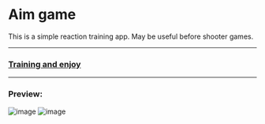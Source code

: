 # Aim game
This is a simple reaction training app. May be useful before shooter games.
***
### [Training and enjoy](https://fastilov3-aim-game.netlify.app/)
***
### Preview: 
![image](https://user-images.githubusercontent.com/50419270/139937730-2856300f-3e76-4384-95f1-891435bfe6f4.png)
![image](https://user-images.githubusercontent.com/50419270/139940064-75f0828b-6614-4f85-90e2-d5b69348254f.png)

